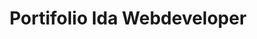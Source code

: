 ---
title: Portifolio Ida Webdeveloper
description:
	Lorem ipsum dolor sit amet, consectetur adipisicing elit, sed do 	
	tempor incididunt ut labore et dolore magna aliqua. Ut enim ad minim veniam,
	quis nostrud exercitation ullamco laboris nisi ut aliquip ex ea commodo
	consequat.
src: https://cdn.pixabay.com/photo/2018/07/31/11/14/lion-3574819_960_720.jpg
alt: Portifolio Ida
---